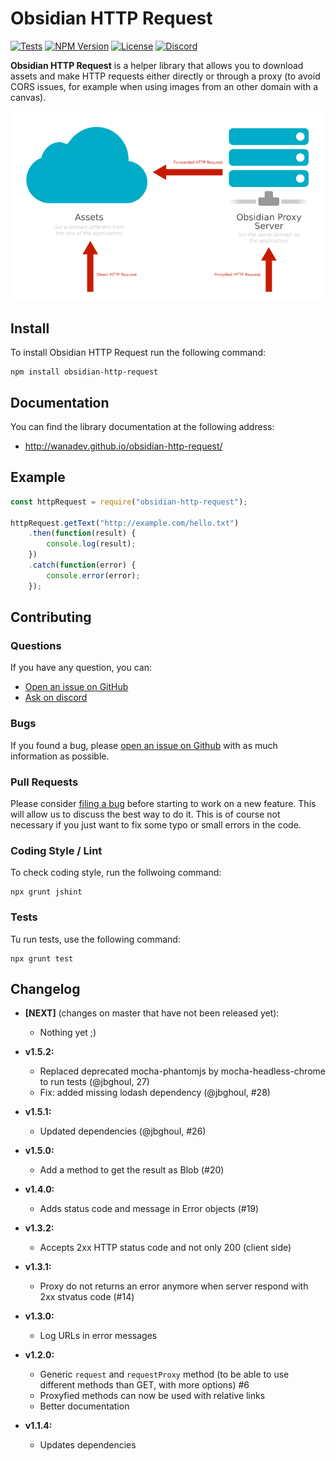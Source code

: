 # Obsidian HTTP Request

[![Tests](https://github.com/wanadev/obsidian-http-request/actions/workflows/tests.yml/badge.svg)](https://github.com/wanadev/obsidian-http-request/actions/workflows/tests.yml)
[![NPM Version](http://img.shields.io/npm/v/obsidian-http-request.svg?style=flat)](https://www.npmjs.com/package/obsidian-http-request)
[![License](http://img.shields.io/npm/l/obsidian-http-request.svg?style=flat)](https://github.com/wanadev/obsidian-http-request/blob/master/LICENSE)
[![Discord](https://img.shields.io/badge/chat-Discord-8c9eff?logo=discord&logoColor=ffffff)](https://discord.gg/BmUkEdMuFp)


**Obsidian HTTP Request** is a helper library that allows you to download
assets and make HTTP requests either directly or through a proxy (to avoid CORS
issues, for example when using images from an other domain with a canvas).

![Obsidian HTTP Request Schemas](./doc/images/obsidian-http-request-schema.png)


## Install

To install Obsidian HTTP Request run the following command:

    npm install obsidian-http-request


## Documentation

You can find the library documentation at the following address:

* http://wanadev.github.io/obsidian-http-request/


## Example

```javascript
const httpRequest = require("obsidian-http-request");

httpRequest.getText("http://example.com/hello.txt")
    .then(function(result) {
        console.log(result);
    })
    .catch(function(error) {
        console.error(error);
    });
```


## Contributing

### Questions

If you have any question, you can:

* [Open an issue on GitHub][gh-issue]
* [Ask on discord][discord]

### Bugs

If you found a bug, please [open an issue on Github][gh-issue] with as much information as possible.

### Pull Requests

Please consider [filing a bug][gh-issue] before starting to work on a new feature. This will allow us to discuss the best way to do it. This is of course not necessary if you just want to fix some typo or small errors in the code.

### Coding Style / Lint

To check coding style, run the follwoing command:

    npx grunt jshint

### Tests

Tu run tests, use the following command:

    npx grunt test


[gh-issue]: https://github.com/wanadev/obsidian-http-request/issues
[discord]: https://discord.gg/BmUkEdMuFp


## Changelog

* **[NEXT]** (changes on master that have not been released yet):

  * Nothing yet ;)

* **v1.5.2:**

  * Replaced deprecated mocha-phantomjs by mocha-headless-chrome to run tests (@jbghoul, 27)
  * Fix: added missing lodash dependency (@jbghoul, #28)

* **v1.5.1:**

  * Updated dependencies (@jbghoul, #26)

* **v1.5.0:**

  * Add a method to get the result as Blob (#20)

* **v1.4.0:**

  * Adds status code and message in Error objects (#19)

* **v1.3.2:**

  * Accepts 2xx HTTP status code and not only 200 (client side)

* **v1.3.1:**

  * Proxy do not returns an error anymore when server respond with 2xx stvatus code (#14)

* **v1.3.0:**

  * Log URLs in error messages

* **v1.2.0:**

  * Generic `request` and `requestProxy` method (to be able to use different methods than GET, with more options) #6
  * Proxyfied methods can now be used with relative links
  * Better documentation

* **v1.1.4:**

  * Updates dependencies
